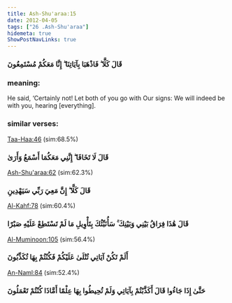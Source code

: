 ```yaml
---
title: Ash-Shu'araa:15
date: 2012-04-05
tags: ["26 .Ash-Shu'araa"]
hidemeta: true 
ShowPostNavLinks: true 
---
```

### قَالَ كَلَّا ۖ فَاذْهَبَا بِآيَاتِنَا ۖ إِنَّا مَعَكُمْ مُسْتَمِعُونَ
### meaning: 
He said, ‘Certainly not! Let both of you go with Our signs: We will indeed be with you, hearing [everything].
### similar verses: 

[Taa-Haa:46](/20/46) (sim:68.5%)

### قَالَ لَا تَخَافَا ۖ إِنَّنِي مَعَكُمَا أَسْمَعُ وَأَرَىٰ

[Ash-Shu'araa:62](/26/62) (sim:62.3%)

### قَالَ كَلَّا ۖ إِنَّ مَعِيَ رَبِّي سَيَهْدِينِ

[Al-Kahf:78](/18/78) (sim:60.4%)

### قَالَ هَٰذَا فِرَاقُ بَيْنِي وَبَيْنِكَ ۚ سَأُنَبِّئُكَ بِتَأْوِيلِ مَا لَمْ تَسْتَطِعْ عَلَيْهِ صَبْرًا

[Al-Muminoon:105](/23/105) (sim:56.4%)

### أَلَمْ تَكُنْ آيَاتِي تُتْلَىٰ عَلَيْكُمْ فَكُنْتُمْ بِهَا تُكَذِّبُونَ

[An-Naml:84](/27/84) (sim:52.4%)

### حَتَّىٰ إِذَا جَاءُوا قَالَ أَكَذَّبْتُمْ بِآيَاتِي وَلَمْ تُحِيطُوا بِهَا عِلْمًا أَمَّاذَا كُنْتُمْ تَعْمَلُونَ
